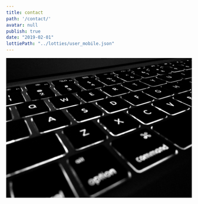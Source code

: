 ```yaml
---
title: contact
path: '/contact/'
avatar: null
publish: true
date: "2019-02-01"
lottiePath: "../lotties/user_mobile.json"
---
```


![alt text](../images/black.jpg "black laptop")
